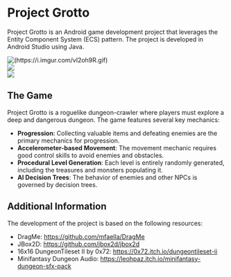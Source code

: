# Project Grotto

Project Grotto is an Android game development project that leverages the Entity Component System (ECS) pattern. The project is developed in Android Studio using Java.

![(https://i.imgur.com/vI2oh9R.gif)](https://media3.giphy.com/media/v1.Y2lkPTc5MGI3NjExemx4ZXNpbjdpeDRnNWRobHZ5OHI4YmRxN3EwcjY1ZmJqM3Uxd2hkZyZlcD12MV9pbnRlcm5hbF9naWZfYnlfaWQmY3Q9Zw/sK4ojBuXPwSICxkuGK/giphy.gif)  
![](https://media1.giphy.com/media/v1.Y2lkPTc5MGI3NjExNHo5eDltODZldTRhNmFvMjIwNWJkeXJucGo3NGVieGljczdxeGN5ZCZlcD12MV9pbnRlcm5hbF9naWZfYnlfaWQmY3Q9Zw/7ux3JHWc3SGWXmhLfB/giphy.gif)  
![](https://media2.giphy.com/media/v1.Y2lkPTc5MGI3NjExb2g0bGZqZnl3a2RlN3dzeDdxc2N2eGFiMzV6OGZrN3MxOWZueXdkayZlcD12MV9pbnRlcm5hbF9naWZfYnlfaWQmY3Q9Zw/310CzAcyv0Q6EMxXVD/giphy.gif)


## The Game

Project Grotto is a roguelike dungeon-crawler where players must explore a deep and dangerous dungeon. The game features several key mechanics:

- **Progression**: Collecting valuable items and defeating enemies are the primary mechanics for progression.
- **Accelerometer-based Movement**: The movement mechanic requires good control skills to avoid enemies and obstacles.
- **Procedural Level Generation**: Each level is entirely randomly generated, including the treasures and monsters populating it.
- **AI Decision Trees**: The behavior of enemies and other NPCs is governed by decision trees.


## Additional Information

The development of the project is based on the following resources:

- DragMe: https://github.com/mfaella/DragMe
- JBox2D: https://github.com/jbox2d/jbox2d
- 16x16 DungeonTileset II by 0x72: https://0x72.itch.io/dungeontileset-ii
- Minifantasy Dungeon Audio: https://leohpaz.itch.io/minifantasy-dungeon-sfx-pack
